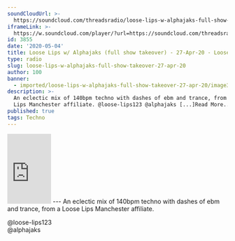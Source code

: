 ```yaml
---
soundCloudUrl: >-
  https://soundcloud.com/threadsradio/loose-lips-w-alphajaks-full-show-takeover-27-apr-21
iframeLink: >-
  https://w.soundcloud.com/player/?url=https://soundcloud.com/threadsradio/loose-lips-w-alphajaks-full-show-takeover-27-apr-21?fbclid=IwAR1TRG2y4GlmYMZjK0I9DiD6UCLrg3tRMuYy8DHjtgzmsS5-1iCkqxalTYs&color=00aabb&auto_play=false&hide_related=false&show_comments=true&show_user=true&show_reposts=false
id: 3855
date: '2020-05-04'
title: Loose Lips w/ Alphajaks (full show takeover) - 27-Apr-20 - Loose Lips
type: radio
slug: loose-lips-w-alphajaks-full-show-takeover-27-apr-20
author: 100
banner:
  - imported/loose-lips-w-alphajaks-full-show-takeover-27-apr-20/image3855.jpeg
description: >-
  An eclectic mix of 140bpm techno with dashes of ebm and trance, from a Loose
  Lips Manchester affiliate. @loose-lips123 @alphajaks [...]Read More...
published: true
tags: Techno
---
```

<iframe id="sc-widget" title="title" width="100" height="160" scrolling="no" frameborder="yes" allow="autoplay" src="https://w.soundcloud.com/player/?url=https://soundcloud.com/threadsradio/loose-lips-w-alphajaks-full-show-takeover-27-apr-21?fbclid=IwAR1TRG2y4GlmYMZjK0I9DiD6UCLrg3tRMuYy8DHjtgzmsS5-1iCkqxalTYs&amp;color=00aabb&amp;auto_play=false&amp;hide_related=false&amp;show_comments=true&amp;show_user=true&amp;show_reposts=false"></iframe>
---
An eclectic mix of 140bpm techno with dashes of ebm and trance, from a Loose Lips Manchester affiliate.

@loose-lips123  
@alphajaks